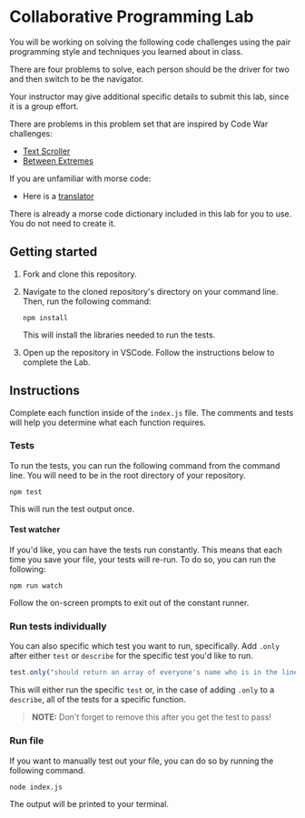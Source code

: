 # Collaborative Programming Lab

You will be working on solving the following code challenges using the pair programming style and techniques you learned about in class.

There are four problems to solve, each person should be the driver for two and then switch to be the navigator.

Your instructor may give additional specific details to submit this lab, since it is a group effort.

There are problems in this problem set that are inspired by Code War challenges:

- [Text Scroller](https://www.codewars.com/kata/586560a639c5ab3a260000f3/train/javascript)
- [Between Extremes](https://www.codewars.com/kata/56d19b2ac05aed1a20000430/train/javascript)

If you are unfamiliar with morse code:

- Here is a [translator](https://morsecode.world/international/translator.html)

There is already a morse code dictionary included in this lab for you to use. You do not need to create it.

## Getting started

1. Fork and clone this repository.

1. Navigate to the cloned repository's directory on your command line. Then, run the following command:

   ```
   npm install
   ```

   This will install the libraries needed to run the tests.

1. Open up the repository in VSCode. Follow the instructions below to complete the Lab.

## Instructions

Complete each function inside of the `index.js` file. The comments and tests will help you determine what each function requires.

### Tests

To run the tests, you can run the following command from the command line. You will need to be in the root directory of your repository.

```
npm test
```

This will run the test output once.

#### Test watcher

If you'd like, you can have the tests run constantly. This means that each time you save your file, your tests will re-run. To do so, you can run the following:

```
npm run watch
```

Follow the on-screen prompts to exit out of the constant runner.

### Run tests individually

You can also specific which test you want to run, specifically. Add `.only` after either `test` or `describe` for the specific test you'd like to run.

```js
test.only("should return an array of everyone's name who is in the line, in order", () => {
```

This will either run the specific `test` or, in the case of adding `.only` to a `describe`, all of the tests for a specific function.

> **NOTE:** Don't forget to remove this after you get the test to pass!

### Run file

If you want to manually test out your file, you can do so by running the following command.

```
node index.js
```

The output will be printed to your terminal.
